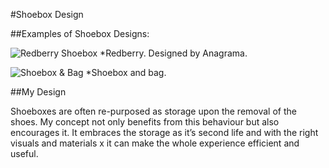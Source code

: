#Shoebox Design

##Examples of Shoebox Designs:

![Redberry Shoebox](http://carlgdes3003.files.wordpress.com/2014/10/63d4b-1412557359111.jpg?w=924&h=578)
*Redberry. Designed by Anagrama.

![Shoebox & Bag](http://carlgdes3003.files.wordpress.com/2014/10/05a0b-10.jpg?w=924&h=578)
*Shoebox and bag.

##My Design

Shoeboxes are often re-purposed as storage upon the removal of the shoes. My concept not only benefits from this behaviour but also encourages it. It embraces the storage as it’s second life and with the right visuals and materials  x it can make the whole experience efficient and useful.
